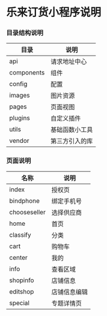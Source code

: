 # 乐来订货小程序说明

### 目录结构说明

   目录       |  说明
  ------------|--------
  api         | 请求地址中心
  components  | 组件
  config      | 配置
  images      | 图片资源
  pages       | 页面视图
  plugins     | 自定义插件
  utils       | 基础函数小工具
  vendor      | 第三方引入的库

### 页面说明

   名称       |  说明
  ------------|--------
  index       | 授权页
  bindphone   | 绑定手机号
  chooseseller| 选择供应商
  home        | 首页
  classify    | 分类
  cart        | 购物车
  center      | 我的
  info        | 查看区域
  shopinfo    | 店铺信息
  editshop    | 店铺信息编辑
  special     | 专题详情页
